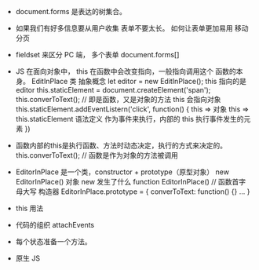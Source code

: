 - document.forms 是表达的树集合。
- 如果我们有好多信息要从用户收集
    表单不要太长。 如何让表单更加易用
    移动 分页

- fieldset 来区分
    PC 端， 多个表单 document.forms[] 

- JS 在面向对象中， this 在函数中会改变指向，一般指向调用这个 函数的本身。
  EditInPlace 类 抽象概念
  let editor = new EditInPlace();
  this 指向的是 editor 
  this.staticElement = document.createElement('span');
  this.converToText(); // 即是函数，又是对象的方法 this 会指向对象
  this.staticElement.addEventListern('click', function() {
      this => 对象
      this => this.staticElement 语法定义
      作为事件来执行，内部的 this 执行事件发生的元素
  })

- 函数内部的this是执行函数、方法时动态决定，执行的方式来决定的。
    this.converToText(); // 函数是作为对象的方法被调用

- EditorInPlace  是一个类，constructor + prototype（原型对象）
new EditorInPlace() 对象 new 发生了什么
function EditorInPlace() // 函数首字母大写 构造器
EditorInPlace.prototype = {
    converToText: function() {}
    ...
}

- this 用法
- 代码的组织 attachEvents
- 每个状态准备一个方法。
- 原生 JS